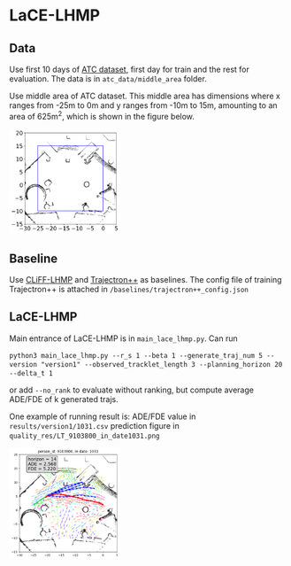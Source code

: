 # LaCE-LHMP

## Data
Use first 10 days of [ATC dataset](https://dil.atr.jp/crest2010_HRI/ATC_dataset/), first day for train and the rest for evaluation. The data is in `atc_data/middle_area` folder.

Use middle area of ATC dataset. This middle area has dimensions where x ranges from -25m to 0m and y ranges from -10m to 15m, amounting to an area of 625m<sup>2</sup>, which is shown in the figure below.

<img src="figures/middle_area1.png" width="200" />

## Baseline
Use [CLiFF-LHMP](https://ieeexplore.ieee.org/document/10342031) and [Trajectron++](https://link.springer.com/chapter/10.1007/978-3-030-58523-5_40) as baselines. The config file of training Trajectron++ is attached in `/baselines/trajectron++_config.json`


## LaCE-LHMP
Main entrance of LaCE-LHMP is in `main_lace_lhmp.py`. Can run

```
python3 main_lace_lhmp.py --r_s 1 --beta 1 --generate_traj_num 5 --version "version1" --observed_tracklet_length 3 --planning_horizon 20 --delta_t 1
```

or add `--no_rank` to evaluate without ranking, but compute average ADE/FDE of k generated trajs.


One example of running result is:
ADE/FDE value in `results/version1/1031.csv`
prediction figure in `quality_res/LT_9103800_in_date1031.png`


<img src="quality_res/LT/LT_9103800_in_date1031.png" width="200" />